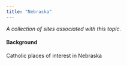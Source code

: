 ```yaml
---
title: "Nebraska"
---
```



*A collection of sites associated with this topic.*

#### Background

Catholic places of interest in Nebraska


